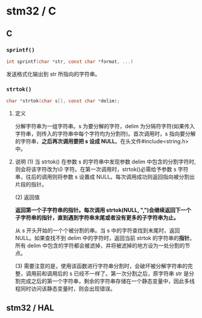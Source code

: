 # stm32 / C

## C

### `sprintf()`

```c
int sprintf(char *str, const char *format, ...)
```

发送格式化输出到 str 所指向的字符串。

### `strtok()`

```c
char *strtok(char s[], const char *delim);
```

1. 定义

   分解字符串为一组字符串。s 为要分解的字符，delim 为分隔符字符(如果传入字符串，则传入的字符串中每个字符均为分割符)。首次调用时，s 指向要分解的字符串，**之后再次调用要把 s 设成 NULL**。在头文件#include<string.h>中。

2. 说明
   (1) 当 strtok() 在参数 s 的字符串中发现参数 delim 中包含的分割字符时,则会将该字符改为\0 字符。在第一次调用时，strtok()必需给予参数 s 字符串，往后的调用则将参数 s 设置成 NULL。每次调用成功则返回指向被分割出片段的指针。

   (2) 返回值

   **返回第一个子字符串的指针。每次调用 strtok(NULL, ",")会继续返回下一个子字符串的指针，直到遇到字符串末尾或者没有更多的子字符串为止。**

   从 s 开头开始的一个个被分割的串。当 s 中的字符查找到末尾时，返回 NULL。如果查找不到 delim 中的字符时，返回当前 strtok 的字符串的**指针**。所有 delim 中包含的字符都会被滤掉，并将被滤掉的地方设为一处分割的节点。

   (3) 需要注意的是，使用该函数进行字符串分割时，会破坏被分解字符串的完整，调用前和调用后的 s 已经不一样了。第一次分割之后，原字符串 str 是分割完成之后的第一个字符串，剩余的字符串存储在一个静态变量中，因此多线程同时访问该静态变量时，则会出现错误。

## stm32 / HAL
